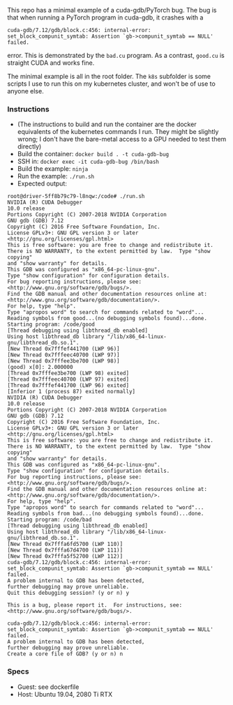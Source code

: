 This repo has a minimal example of a cuda-gdb/PyTorch bug. The bug is that when running a PyTorch program in cuda-gdb, it crashes with a 
```
cuda-gdb/7.12/gdb/block.c:456: internal-error: set_block_compunit_symtab: Assertion `gb->compunit_symtab == NULL' failed.
```
error. This is demonstrated by the `bad.cu` program. As a contrast, `good.cu` is straight CUDA and works fine.

The minimal example is all in the root folder. The `k8s` subfolder is some scripts I use to run this on my kubernetes cluster, and won't be of use to anyone else.

### Instructions
* (The instructions to build and run the container are the docker equivalents of the kubernetes commands I run. They might be slightly wrong; I don't have the bare-metal access to a GPU needed to test them directly)
* Build the container: `docker build . -t cuda-gdb-bug`
* SSH in: `docker exec -it cuda-gdb-bug /bin/bash`
* Build the example: `ninja`
* Run the example: `./run.sh`
* Expected output:
```
root@driver-5ff8b79c79-l8nqw:/code# ./run.sh 
NVIDIA (R) CUDA Debugger
10.0 release
Portions Copyright (C) 2007-2018 NVIDIA Corporation
GNU gdb (GDB) 7.12
Copyright (C) 2016 Free Software Foundation, Inc.
License GPLv3+: GNU GPL version 3 or later <http://gnu.org/licenses/gpl.html>
This is free software: you are free to change and redistribute it.
There is NO WARRANTY, to the extent permitted by law.  Type "show copying"
and "show warranty" for details.
This GDB was configured as "x86_64-pc-linux-gnu".
Type "show configuration" for configuration details.
For bug reporting instructions, please see:
<http://www.gnu.org/software/gdb/bugs/>.
Find the GDB manual and other documentation resources online at:
<http://www.gnu.org/software/gdb/documentation/>.
For help, type "help".
Type "apropos word" to search for commands related to "word"...
Reading symbols from good...(no debugging symbols found)...done.
Starting program: /code/good 
[Thread debugging using libthread_db enabled]
Using host libthread_db library "/lib/x86_64-linux-gnu/libthread_db.so.1".
[New Thread 0x7fffef441700 (LWP 96)]
[New Thread 0x7fffeec40700 (LWP 97)]
[New Thread 0x7fffee3be700 (LWP 98)]
(good) x[0]: 2.000000
[Thread 0x7fffee3be700 (LWP 98) exited]
[Thread 0x7fffeec40700 (LWP 97) exited]
[Thread 0x7fffef441700 (LWP 96) exited]
[Inferior 1 (process 87) exited normally]
NVIDIA (R) CUDA Debugger
10.0 release
Portions Copyright (C) 2007-2018 NVIDIA Corporation
GNU gdb (GDB) 7.12
Copyright (C) 2016 Free Software Foundation, Inc.
License GPLv3+: GNU GPL version 3 or later <http://gnu.org/licenses/gpl.html>
This is free software: you are free to change and redistribute it.
There is NO WARRANTY, to the extent permitted by law.  Type "show copying"
and "show warranty" for details.
This GDB was configured as "x86_64-pc-linux-gnu".
Type "show configuration" for configuration details.
For bug reporting instructions, please see:
<http://www.gnu.org/software/gdb/bugs/>.
Find the GDB manual and other documentation resources online at:
<http://www.gnu.org/software/gdb/documentation/>.
For help, type "help".
Type "apropos word" to search for commands related to "word"...
Reading symbols from bad...(no debugging symbols found)...done.
Starting program: /code/bad 
[Thread debugging using libthread_db enabled]
Using host libthread_db library "/lib/x86_64-linux-gnu/libthread_db.so.1".
[New Thread 0x7fffa6fd5700 (LWP 110)]
[New Thread 0x7fffa67d4700 (LWP 111)]
[New Thread 0x7fffa5f52700 (LWP 112)]
cuda-gdb/7.12/gdb/block.c:456: internal-error: set_block_compunit_symtab: Assertion `gb->compunit_symtab == NULL' failed.
A problem internal to GDB has been detected,
further debugging may prove unreliable.
Quit this debugging session? (y or n) y

This is a bug, please report it.  For instructions, see:
<http://www.gnu.org/software/gdb/bugs/>.

cuda-gdb/7.12/gdb/block.c:456: internal-error: set_block_compunit_symtab: Assertion `gb->compunit_symtab == NULL' failed.
A problem internal to GDB has been detected,
further debugging may prove unreliable.
Create a core file of GDB? (y or n) n
```

### Specs
* Guest: see dockerfile
* Host: Ubuntu 19.04, 2080 Ti RTX

